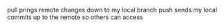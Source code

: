 pull prings remote changes down to my local branch
push sends my local commits up to the remote so others can access
